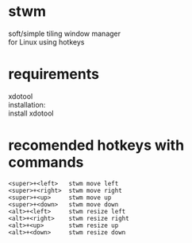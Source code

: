 # stwm
soft/simple tiling window manager  
for Linux using hotkeys

# requirements
xdotool  
installation:  
<your package manager> install xdotool

# recomended hotkeys with commands
```
<super>+<left>   stwm move left  
<super>+<right>  stwm move right  
<super>+<up>     stwm move up  
<super>+<down>   stwm move down  
<alt>+<left>     stwm resize left  
<alt>+<right>    stwm resize right  
<alt>+<up>       stwm resize up  
<alt>+<down>     stwm resize down
```
